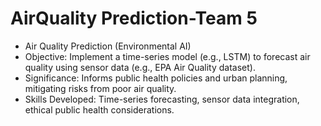 # AirQuality Prediction-Team 5
- Air Quality Prediction (Environmental AI) 
- Objective: Implement a time-series model (e.g., LSTM) to forecast air quality using sensor data (e.g., EPA Air Quality dataset). 
- Significance: Informs public health policies and urban planning, mitigating risks from poor air quality. 
- Skills Developed: Time-series forecasting, sensor data integration, ethical public health considerations. 
